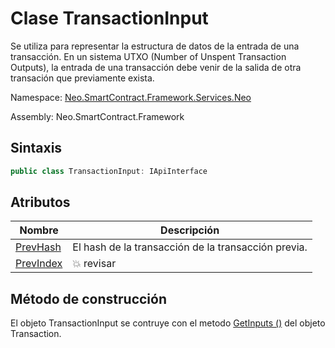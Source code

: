 # Clase TransactionInput

Se utiliza para representar la estructura de datos de la entrada de una transacción. En un sistema UTXO (Number of Unspent Transaction Outputs), la entrada de una transacción debe venir de la salida de otra transación que previamente exista. 

Namespace: [Neo.SmartContract.Framework.Services.Neo](../neo.md)

Assembly: Neo.SmartContract.Framework

## Sintaxis

```c#
public class TransactionInput: IApiInterface
```

## Atributos

|  Nombre | Descripción | 
| ---------------------------------------- | ---------------------------------------- |
| [PrevHash](TransactionInput/PrevHash.md) | El hash de la transacción de la transacción previa. |
| [PrevIndex](TransactionInput/PrevIndex.md) | :boom: revisar 

## Método de construcción

El objeto TransactionInput se contruye con el metodo [GetInputs ()](Transaction/GetInputs.md) del objeto Transaction.

